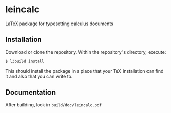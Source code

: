# leincalc
LaTeX package for typesetting calculus documents

## Installation

Download or clone the repository.  Within the repository's directory, execute:

    $ l3build install

This should install the package in a place that your TeX installation can find it
and also that you can write to.  

## Documentation

After building, look in `build/doc/leincalc.pdf`
